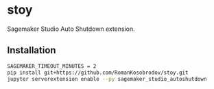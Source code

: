 # stoy
Sagemaker Studio Auto Shutdown extension.

## Installation
```bash
SAGEMAKER_TIMEOUT_MINUTES = 2
pip install git+https://github.com/RomanKosobrodov/stoy.git
jupyter serverextension enable --py sagemaker_studio_autoshutdown
```
